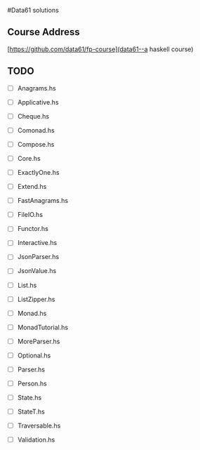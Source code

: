 #Data61 solutions

## Course Address
[https://github.com/data61/fp-course](data61--a haskell course)
## TODO
- [ ]	Anagrams.hs
- [ ]	Applicative.hs
- [ ]	Cheque.hs
- [ ]	Comonad.hs
- [ ]	Compose.hs
- [ ]	Core.hs
- [ ]	ExactlyOne.hs
- [ ]	Extend.hs
- [ ]	FastAnagrams.hs
- [ ]	FileIO.hs
- [ ]	Functor.hs
- [ ]	Interactive.hs
- [ ]	JsonParser.hs
- [ ]	JsonValue.hs
- [ ]	List.hs
- [ ]	ListZipper.hs
- [ ]	Monad.hs
- [ ]	MonadTutorial.hs
- [ ]	MoreParser.hs
- [ ]	Optional.hs
- [ ]	Parser.hs
- [ ]	Person.hs
- [ ]	State.hs
- [ ]	StateT.hs
- [ ]	Traversable.hs
- [ ]	Validation.hs

